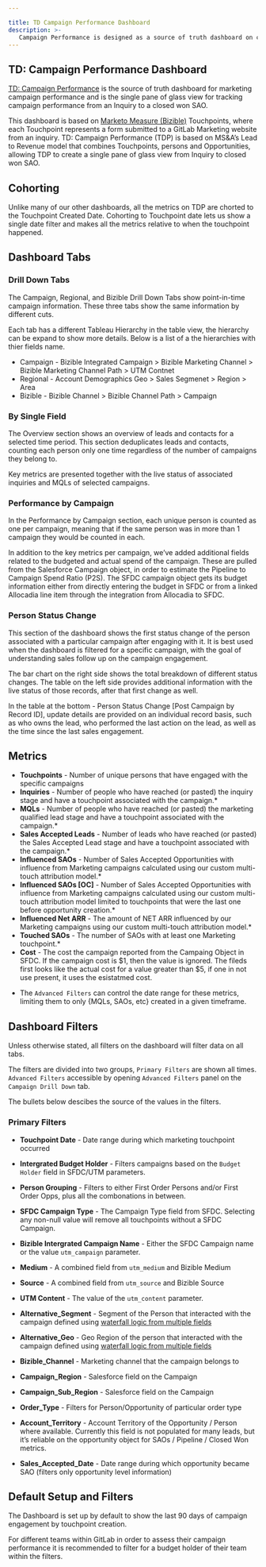 ```yaml
---

title: TD Campaign Performance Dashboard
description: >- 
   Campaign Performance is designed as a source of truth dashboard on campaign performance.
---
```


<link rel="stylesheet" type="text/css" href="/stylesheets/biztech.css" />

## TD: Campaign Performance Dashboard

[TD: Campaign Performance](https://10az.online.tableau.com/#/site/gitlab/views/DraftTDCampaigns-L2RInteractions/Overview?:iid=4) is the source of truth dashboard for marketing campaign performance and is the single pane of glass view for tracking campaign performance from an Inquiry to a closed won SAO.

This dashboard is based on [Marketo Measure (Bizible)](https://handbook.gitlab.com/handbook/marketing/marketing-operations/bizible/) Touchpoints, where each Touchpoint represents a form submitted to a GitLab Marketing website from an inquiry. TD: Campaign Performance (TDP) is based on MS&A’s Lead to Revenue model that combines Touchpoints, persons and Opportunities, allowing TDP to create a single pane of glass view from Inquiry to closed won SAO.

## Cohorting

Unlike many of our other dashboards, all the metrics on TDP are chorted to the Touchpoint Created Date. Cohorting to Touchpoint date lets us show a single date filter and makes all the metrics relative to when the touchpoint happened. 

## Dashboard Tabs


### Drill Down Tabs

The Campaign, Regional, and Bizible Drill Down Tabs show point-in-time campaign information. These three tabs show the same information by different cuts.

Each tab has a different Tableau Hierarchy in the table view, the hierarchy can be expand to show more details. Below is a list of a the hierarchies with thier fields name.

- Campaign - Bizible Integrated Campaign > Bizible Marketing Channel > Bizible Marketing Channel Path > UTM Contnet
- Regional - Account Demographics Geo > Sales Segmenet > Region > Area
- Bizible  - Bizible Channel > Bizible Channel Path > Campaign

### By Single Field

The Overview section shows an overview of leads and contacts for a selected time period. This section deduplicates leads and contacts, counting each person only one time regardless of the number of campaigns they belong to. 

Key metrics are presented together with the live status of associated inquiries and MQLs of selected campaigns. 


### Performance by Campaign 

In the Performance by Campaign section, each unique person is counted as one per campaign, meaning that if the same person was in more than 1 campaign they would be counted in each. 

In addition to the key metrics per campaign, we’ve added additional fields related to the budgeted and actual spend of the campaign. These are pulled from the Salesforce Campaign object, in order to estimate the Pipeline to Campaign Spend Ratio (P2S). The SFDC campaign object gets its budget information either from directly entering the budget in SFDC or from a linked Allocadia line item through the integration from Allocadia to SFDC.


### Person Status Change 

This section of the dashboard shows the first status change of the person associated with a particular campaign after engaging with it. It is best used when the dashboard is filtered for a specific campaign, with the goal of understanding sales follow up on the campaign engagement. 

The bar chart on the right side shows the total breakdown of different status changes. The table on the left side provides additional information with the live status of those records, after that first change as well. 

In the table at the bottom  - Person Status Change [Post Campaign by Record ID], update details are provided on an individual record basis, such as who owns the lead, who performed the last action on the lead, as well as the time since the last sales engagement. 

## Metrics

- **Touchpoints** - Number of unique persons that have engaged with the specific campaigns
- **Inquiries** - Number of people who have reached (or pasted) the inquiry stage and have a touchpoint associated with the campaign.*
- **MQLs** - Number of people who have reached (or pasted) the marketing qualified lead stage and have a touchpoint associated with the campaign.*
- **Sales Accepted Leads** - Number of leads who have reached (or pasted) the Sales Accepted Lead stage and have a touchpoint associated with the campaign.*
- **Influenced SAOs** - Number of Sales Accepted Opportunities with influence from Marketing campaigns calculated using our custom multi-touch attribution model.*
- **Influenced SAOs [OC]** - Number of Sales Accepted Opportunities with influence from Marketing campaigns calculated using our custom multi-touch attribution model limited to touchpoints that were the last one before opportunity creation.*
- **Influenced Net ARR** - The amount of NET ARR influenced by our Marketing campaigns using our custom multi-touch attribution model.*
- **Touched SAOs** - The number of SAOs with at least one Marketing touchpoint.*
- **Cost** - The cost the campaign reported from the Campaing Object in SFDC. If the campaign cost is $1, then the value is ignored. The fileds first looks like the actual cost for a value greater than $5, if one in not use present, it uses the esistatmed cost.

* The `Advanced Filters` can control the date range for these metrics, limiting them to only {MQLs, SAOs, etc} created in a given timeframe.

## Dashboard Filters

Unless otherwise stated, all filters on the dashboard will filter data on all tabs. 

The filters are divided into two groups, `Primary Filters` are shown all times. `Advanced Filters` accessible by opening `Advanced Filters` panel on the `Campaign Drill Down` tab.

The bullets below descibes the source of the values in the filters. 

### Primary Filters

- **Touchpoint Date** - Date range during which marketing touchpoint occurred
- **Intergrated Budget Holder** - Filters campaigns based on the `Budget Holder` field in SFDC/UTM parameters.
- **Person Grouping** - Filters to either First Order Persons and/or First Order Opps, plus all the combonations in between.
- **SFDC Campaign Type** - The Campaign Type field from SFDC. Selecting any non-null value will remove all touchpoints without a SFDC Campaign. 
- **Bizible Intergrated Campaign Name** - Either the SFDC Campaign name or the value `utm_campaign` parameter.
- **Medium** - A combined field from `utm_medium` and Bizible Medium
- **Source** - A combined field from `utm_source` and Bizible Source
- **UTM Content** - The value of the `utm_content` parameter.

- **Alternative_Segment** - Segment of the Person that interacted with the campaign defined using [waterfall logic from multiple fields](/handbook/marketing/strategy-performance/marketing-metrics/#alternative-method-for-account-demographics-fields-on-leads)
- **Alternative_Geo** - Geo Region of the person that interacted with the campaign defined using [waterfall logic from multiple fields](/handbook/marketing/strategy-performance/marketing-metrics/#alternative-method-for-account-demographics-fields-on-leads)
- **Bizible_Channel** - Marketing channel that the campaign belongs to


- **Campaign_Region** - Salesforce field on the Campaign 
- **Campaign_Sub_Region** - Salesforce field on the Campaign 

- **Order_Type** - Filters for Person/Opportunity of particular order type
- **Account_Territory** - Account Territory of the Opportunity / Person where available. Currently this field is not populated for many leads, but it’s reliable on the opportunity object for SAOs / Pipeline / Closed Won metrics. 
- **Sales_Accepted_Date** - Date range during which opportunity became SAO (filters only opportunity level information)


## Default Setup and Filters

The Dashboard is set up by default to show the last 90 days of campaign engagement by touchpoint creation. 

For different teams within GitLab in order to assess their campaign performance it is recommended to filter for a budget holder of their team within the filters.
